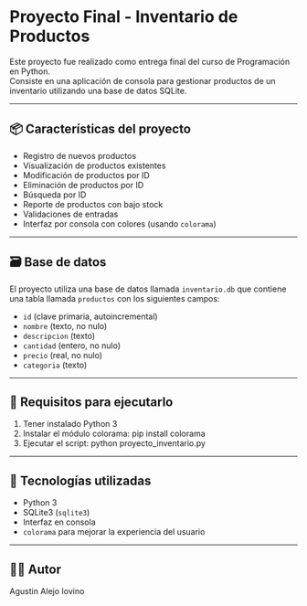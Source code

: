 # Proyecto Final - Inventario de Productos

Este proyecto fue realizado como entrega final del curso de Programación en Python.  
Consiste en una aplicación de consola para gestionar productos de un inventario utilizando una base de datos SQLite.

---

## 📦 Características del proyecto

- Registro de nuevos productos
- Visualización de productos existentes
- Modificación de productos por ID
- Eliminación de productos por ID
- Búsqueda por ID
- Reporte de productos con bajo stock
- Validaciones de entradas
- Interfaz por consola con colores (usando `colorama`)

---

## 🗃️ Base de datos

El proyecto utiliza una base de datos llamada `inventario.db` que contiene una tabla llamada `productos` con los siguientes campos:

- `id` (clave primaria, autoincremental)
- `nombre` (texto, no nulo)
- `descripcion` (texto)
- `cantidad` (entero, no nulo)
- `precio` (real, no nulo)
- `categoria` (texto)

---

## 🧪 Requisitos para ejecutarlo

1. Tener instalado Python 3
2. Instalar el módulo colorama:
   pip install colorama
3. Ejecutar el script:
   python proyecto_inventario.py

---

## 🎨 Tecnologías utilizadas

- Python 3
- SQLite3 (`sqlite3`)
- Interfaz en consola
- `colorama` para mejorar la experiencia del usuario

---

## 👨‍💻 Autor
Agustin Alejo Iovino  

